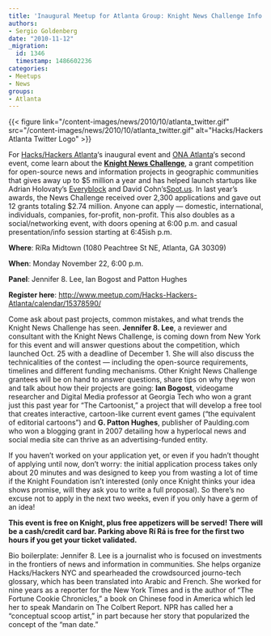 ```yaml
---
title: 'Inaugural Meetup for Atlanta Group: Knight News Challenge Info Session'
authors:
- Sergio Goldenberg
date: "2010-11-12"
_migration:
  id: 1346
  timestamp: 1486602236
categories:
- Meetups
- News
groups:
- Atlanta
---
```


{{< figure link="/content-images/news/2010/10/atlanta\_twitter.gif" src="/content-images/news/2010/10/atlanta\_twitter.gif" alt="Hacks/Hackers Atlanta Twitter Logo" >}}

For [Hacks/Hackers Atlanta][1]&#8216;s inaugural event and [ONA Atlanta][2]&#8216;s second event, come learn about the **[Knight News Challenge][3]**, a grant competition for open-source news and information projects in geographic communities that gives away up to $5 million a year and has helped launch startups like Adrian Holovaty&#8217;s [Everyblock][4] and David Cohn&#8217;s[Spot.us][5]. In last year&#8217;s awards, the News Challenge received over 2,300 applications and gave out 12 grants totaling $2.74 million. Anyone can apply &#8212; domestic, international, individuals, companies, for-profit, non-profit. This also doubles as a social/networking event, with doors opening at 6:00 p.m. and casual presentation/info session starting at 6:45ish p.m.

**Where**: RíRa Midtown (1080 Peachtree St NE, Atlanta, GA 30309)

**When**: Monday November 22, 6:00 p.m.

**Panel**: Jennifer 8. Lee, Ian Bogost and Patton Hughes

**Register here**: <http://www.meetup.com/Hacks-Hackers-Atlanta/calendar/15378590/>

<!--more-->

Come ask about past projects, common mistakes, and what trends the Knight News Challenge has seen. **Jennifer 8. Lee**, a reviewer and consultant with the Knight News Challenge, is coming down from New York for this event and will answer questions about the competition, which launched Oct. 25 with a deadline of December 1. She will also discuss the technicalities of the contest &#8212; including the open-source requirements, timelines and different funding mechanisms. Other Knight News Challenge grantees will be on hand to answer questions, share tips on why they won and talk about how their projects are going: **Ian Bogost**, videogame researcher and Digital Media professor at Georgia Tech who won a grant just this past year for &#8220;The Cartoonist,&#8221; a project that will develop a free tool that creates interactive, cartoon-like current event games (&#8220;the equivalent of editorial cartoons&#8221;) and **G. Patton Hughes**, publisher of Paulding.com who won a blogging grant in 2007 detailing how a hyperlocal news and social media site can thrive as an advertising-funded entity.

If you haven&#8217;t worked on your application yet, or even if you hadn&#8217;t thought of applying until now, don&#8217;t worry: the initial application process takes only about 20 minutes and was designed to keep you from wasting a lot of time if the Knight Foundation isn&#8217;t interested (only once Knight thinks your idea shows promise, will they ask you to write a full proposal). So there&#8217;s no excuse not to apply in the next two weeks, even if you only have a germ of an idea!

**This event is free on Knight, plus free appetizers will be served! There will be a cash/credit card bar. Parking above Rí Rá is free for the first two hours if you get your ticket validated.**

Bio boilerplate: Jennifer 8. Lee is a journalist who is focused on investments in the frontiers of news and information in communities. She helps organize Hacks/Hackers NYC and spearheaded the crowdsourced journo-tech glossary, which has been translated into Arabic and French. She worked for nine years as a reporter for the New York Times and is the author of &#8220;The Fortune Cookie Chronicles,&#8221; a book on Chinese food in America which led her to speak Mandarin on The Colbert Report. NPR has called her a &#8220;conceptual scoop artist,&#8221; in part because her story that popularized the concept of the &#8220;man date.&#8221;

 [1]: http://www.meetup.com/Hacks-Hackers-Atlanta/
 [2]: http://journalists.org/events/event_details.asp?id=121866
 [3]: http://www.newschallenge.org/
 [4]: http://www.everyblock.com/
 [5]: http://spot.us/
